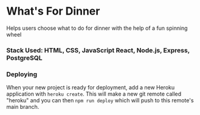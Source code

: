 # What's For Dinner

Helps users choose what to do for dinner with the help of a fun spinning wheel

### Stack Used: HTML, CSS, JavaScript React, Node.js, Express, PostgreSQL

### Deploying

When your new project is ready for deployment, add a new Heroku application with `heroku create`. This will make a new git remote called "heroku" and you can then `npm run deploy` which will push to this remote's main branch.
